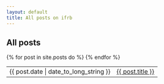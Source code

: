 ```yaml
---
layout: default
title: All posts on ifrb
---
```


## All posts

<table id="allPosts">
  {% for post in site.posts do %}
  <tr>
  	<td>
    	{{ post.date | date_to_long_string }}
    </td>
    <td class="postLink">
    	<a href="{{ post.url }}">{{ post.title }}</a>
	</td>
  </tr>
  {% endfor %}
</table>

